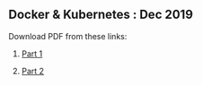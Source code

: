 ## Docker & Kubernetes : Dec 2019

Download PDF from these links:

1. [Part 1](../../docker-k8s-june-2019/blob/master/Container%20Orchestration-%20part1.pdf)

2. [Part 2](../../docker-k8s-june-2019/blob/master/Container%20Orchestration-%20part2.pdf)